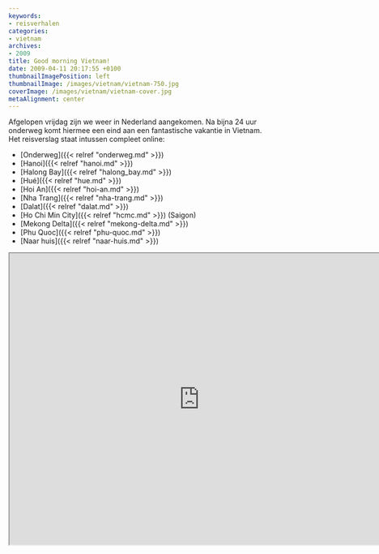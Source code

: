 ```yaml
---
keywords:
- reisverhalen
categories:
- vietnam
archives:
- 2009
title: Good morning Vietnam!
date: 2009-04-11 20:17:55 +0100
thumbnailImagePosition: left
thumbnailImage: /images/vietnam/vietnam-750.jpg
coverImage: /images/vietnam/vietnam-cover.jpg
metaAlignment: center
---
```


Afgelopen vrijdag zijn we weer in Nederland aangekomen. Na bijna 24 uur
onderweg komt hiermee een eind aan een fantastische vakantie in Vietnam. Het
reisverslag staat intussen compleet online:

* [Onderweg]({{< relref "onderweg.md" >}})
* [Hanoi]({{< relref "hanoi.md" >}})
* [Halong Bay]({{< relref "halong_bay.md" >}})
* [Hué]({{< relref "hue.md" >}})
* [Hoi An]({{< relref "hoi-an.md" >}})
* [Nha Trang]({{< relref "nha-trang.md" >}})
* [Dalat]({{< relref "dalat.md" >}})
* [Ho Chi Min City]({{< relref "hcmc.md" >}}) (Saigon)
* [Mekong Delta]({{< relref "mekong-delta.md" >}})
* [Phu Quoc]({{< relref "phu-quoc.md" >}})
* [Naar huis]({{< relref "naar-huis.md" >}})

<span class="inline inline-center">
<iframe width="750" height="575"
frameborder="1" scrolling="no" marginwidth="3"
src="https://maps.google.com/maps/ms?ie=UTF8&amp;hl=en&amp;t=p&amp;msa=0&amp;msid=118255716180377250519.00046737ca5e0c2f08b30&amp;ll=15.961329,106.523438&amp;spn=12.651656,8.789062&amp;z=6&amp;output=embed">
</iframe>
</span>
